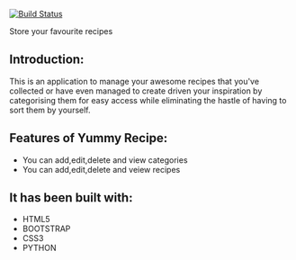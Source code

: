 [![Build Status](https://travis-ci.org/Steveochieng/Yummy--recipe-challenge2.svg?branch=master)](https://travis-ci.org/Steveochieng/Yummy--recipe-challenge2)

Store your favourite recipes

## Introduction:
This is an application to manage your awesome recipes that you've collected or have even managed to create driven your inspiration by categorising them for easy access while eliminating the hastle of having to sort them by yourself. 

## Features of Yummy Recipe:
* You can add,edit,delete and view categories
* You can add,edit,delete and veiew recipes

## It has been built with:
* HTML5
* BOOTSTRAP
* CSS3
* PYTHON

